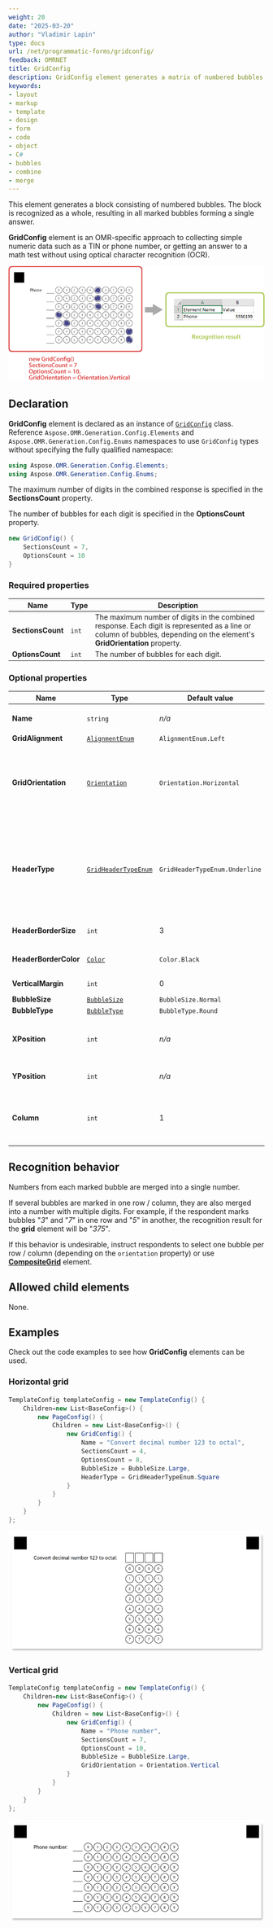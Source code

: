 ```yaml
---
weight: 20
date: "2025-03-20"
author: "Vladimir Lapin"
type: docs
url: /net/programmatic-forms/gridconfig/
feedback: OMRNET
title: GridConfig
description: GridConfig element generates a matrix of numbered bubbles that are combined into a single answer.
keywords:
- layout
- markup
- template
- design
- form
- code
- object
- C#
- bubbles
- combine
- merge
---
```


This element generates a block consisting of numbered bubbles. The block is recognized as a whole, resulting in all marked bubbles forming a single answer.

**GridConfig** element is an OMR-specific approach to collecting simple numeric data such as a TIN or phone number, or getting an answer to a math test without using optical character recognition (OCR).

![GridConfig element](program-grid.png)

## Declaration

**GridConfig** element is declared as an instance of [`GridConfig`](https://reference.aspose.com/omr/net/aspose.omr.generation.config.elements/gridconfig/) class. Reference `Aspose.OMR.Generation.Config.Elements` and `Aspose.OMR.Generation.Config.Enums` namespaces to use `GridConfig` types without specifying the fully qualified namespace:

```csharp
using Aspose.OMR.Generation.Config.Elements;
using Aspose.OMR.Generation.Config.Enums;
```

The maximum number of digits in the combined response is specified in the **SectionsCount** property.

The number of bubbles for each digit is specified in the **OptionsCount** property.

```csharp
new GridConfig() {
	SectionsCount = 7,
	OptionsCount = 10
}
```

### Required properties

Name | Type | Description
---- | ---- | -----------
**SectionsCount** | `int` | The maximum number of digits in the combined response. Each digit is represented as a line or column of bubbles, depending on the element's **GridOrientation** property.
**OptionsCount** | `int` | The number of bubbles for each digit.

### Optional properties

Name | Type | Default value | Description
---- | ---- | ------------- | -----------
**Name** | `string` | _n/a_ | Used as an element's identifier in recognition results and is displayed as a label on the form.
**GridAlignment** | [`AlignmentEnum`](https://reference.aspose.com/omr/net/aspose.omr.generation.config.enums/alignmentenum/) | `AlignmentEnum.Left` | Horizontal grid alignment.
**GridOrientation** | [`Orientation`](https://reference.aspose.com/omr/net/aspose.omr.generation/orientation/) | `Orientation.Horizontal` | Element's orientation:<ul><li>`Orientation.Horizontal` - each digit is represented as a column of bubbles;</li><li>`Orientation.Vertical` - each digit is represented as a row of bubbles.</li></ul>
**HeaderType** | [`GridHeaderTypeEnum`](https://reference.aspose.com/omr/net/aspose.omr.generation.config.enums/gridheadertypeenum/) | `GridHeaderTypeEnum.Underline` | The type of the box to be displayed in front of each column / row. This box can be used for hand-writing the answer in addition to marking bubbles.<ul><li>`GridHeaderTypeEnum.Underline` - draw a horizontal line.</li><li>`GridHeaderTypeEnum.Square` - draw a box.</li></ul>
**HeaderBorderSize** | `int` | 3 | Border width of the box to be displayed in front of each column / row.
**HeaderBorderColor** | [`Color`](https://reference.aspose.com/omr/net/aspose.omr.generation/color/) | `Color.Black` | Border color of the box to be displayed in front of each column / row.
**VerticalMargin** | `int` | 0 | Vertical spacing between the element's lines, in pixels.
**BubbleSize** | [`BubbleSize`](https://reference.aspose.com/omr/net/aspose.omr.generation/bubblesize/) | `BubbleSize.Normal` | Size of bubbles.
**BubbleType** | [`BubbleType`](https://reference.aspose.com/omr/net/aspose.omr.generation/bubbletype/) | `BubbleType.Round` | Bubble style.
**XPosition** | `int` | _n/a_ | Set the absolute position of the **GridConfig** element relative to the left edge of the page.<br />Overrides the value of **GridAlignment** property.
**YPosition** | `int` | _n/a_ | Set the absolute position of the **GridConfig** element relative to the top edge of the page.
**Column** | `int` | 1 | The number of the column where the **GridConfig** element will be placed. Only applicable if **GridConfig** is placed in a multi-column [**ContainerConfig**](/omr/net/programmatic-forms/containerconfig/) element.

## Recognition behavior

Numbers from each marked bubble are merged into a single number.

If several bubbles are marked in one row / column, they are also merged into a number with multiple digits. For example, if the respondent marks bubbles "_3_" and "_7_" in one row and "_5_" in another, the recognition result for the **grid** element will be "_375_".

If this behavior is undesirable, instruct respondents to select one bubble per row / column (depending on the `orientation` property) or use [**CompositeGrid**](/omr/net/json-markup/compositegrid/) element.

## Allowed child elements

None.

## Examples

Check out the code examples to see how **GridConfig** elements can be used.

### Horizontal grid

```csharp
TemplateConfig templateConfig = new TemplateConfig() {
	Children=new List<BaseConfig>() {
		new PageConfig() {
			Children = new List<BaseConfig>() {
				new GridConfig() {
					Name = "Convert decimal number 123 to octal",
					SectionsCount = 4,
					OptionsCount = 8,
					BubbleSize = BubbleSize.Large,
					HeaderType = GridHeaderTypeEnum.Square
				}
			}
		}
	}
};
```

![Horizontal grid example](grid-horizontal.png)

### Vertical grid

```csharp
TemplateConfig templateConfig = new TemplateConfig() {
	Children=new List<BaseConfig>() {
		new PageConfig() {
			Children = new List<BaseConfig>() {
				new GridConfig() {
					Name = "Phone number",
					SectionsCount = 7,
					OptionsCount = 10,
					BubbleSize = BubbleSize.Large,
					GridOrientation = Orientation.Vertical
				}
			}
		}
	}
};
```

![Vertical grid example](grid-vertical.png)
